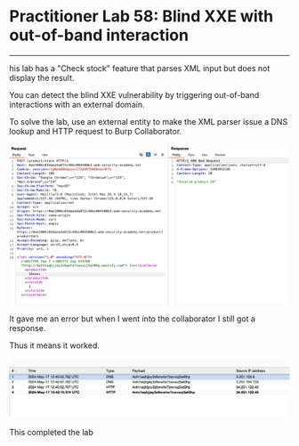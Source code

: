# Practitioner Lab 58: Blind XXE with out-of-band interaction

---

his lab has a "Check stock" feature that parses XML input but does not display the result.

You can detect the blind XXE vulnerability by triggering out-of-band interactions with an external domain.

To solve the lab, use an external entity to make the XML parser issue a DNS lookup and HTTP request to Burp Collaborator.

![Untitled](Practitioner%20Lab%2058%20Blind%20XXE%20with%20out-of-band%20int%20e0c7ec03aafa4409bfadd5347131667a/Untitled.png)

It gave me an error but when I went into the collaborator I still got a response. 

Thus it means it worked. 

![Untitled](Practitioner%20Lab%2058%20Blind%20XXE%20with%20out-of-band%20int%20e0c7ec03aafa4409bfadd5347131667a/Untitled%201.png)

This completed the lab
